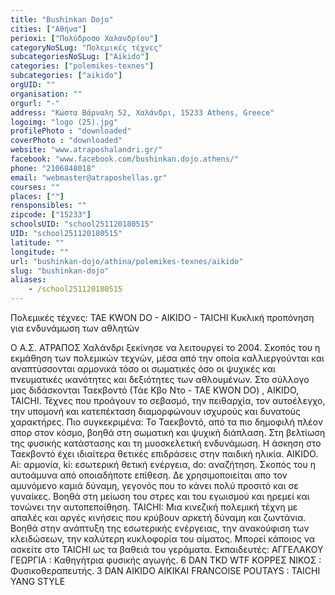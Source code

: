 ```yaml
---
title: "Bushinkan Dojo"
cities: ["Αθήνα"]
perioxi: ["Πολύδροσο Χαλανδρίου"]
categoryNoSLug: "Πολεμικές τέχνες"
subcategoriesNoSLug: ["Aikido"]
categories: ["polemikes-texnes"]
subcategories: ["aikido"]
orgUID: ""
organisation: ""
orgurl: "-"
address: "Κώστα Βάρναλη 52, Χαλάνδρι, 15233 Athens, Greece"
logoimg: "logo (25).jpg"
profilePhoto : "downloaded"
coverPhoto : "downloaded"
website: "www.atraposhalandri.gr/"
facebook: "www.facebook.com/bushinkan.dojo.athens/"
phone: "2106848018"
email: "webmaster@atraposhellas.gr"
courses: ""
places: [""]
rensponsibles: ""
zipcode: ["15233"]
schoolsUID: "school251120180515"
UID: "school251120180515"
latitude: ""
longitude: ""
url: "bushinkan-dojo/athina/polemikes-texnes/aikido"
slug: "bushinkan-dojo"
aliases:
    - /school251120180515
---
```



Πολεμικές τέχνες: TAE KWON DO - AIKIDO - TAICHI Κυκλική προπόνηση για ενδυνάμωση των αθλητών

Ο Α.Σ. ΑΤΡΑΠΟΣ Χαλάνδρι ξεκίνησε να λειτουργεί το 2004. Σκοπός του η εκμάθηση των πολεμικών τεχνών, μέσα από την οποία καλλιεργούνται και αναπτύσσονται αρμονικά τόσο οι σωματικές όσο οι ψυχικές και πνευματικές ικανότητες και δεξιότητες των αθλουμένων. Στο σύλλογο μας διδάσκονται Ταεκβοντό (Τάε Κβο Ντο - TAE KWON DO) , AIKIDO, TAICHI. Τέχνες που προάγουν το σεβασμό, την πειθαρχία, τον αυτοέλεγχο, την υπομονή και κατεπέκταση διαμορφώνουν ισχυρούς και δυνατούς χαρακτήρες. Πιο συγκεκριμένα: To Ταεκβοντό, από τα πιο δημοφιλή πλέον σπορ στον κόσμο, βοηθά στη σωματική και ψυχική διάπλαση. Στη βελτίωση της φυσικής κατάστασης και τη μυοσκελετική ενδυνάμωση. Η άσκηση στο Ταεκβοντό έχει ιδιαίτερα θετικές επιδράσεις στην παιδική ηλικία. AIKIDO. Αi: αρμονία, ki: εσωτερική θετική ενέργεια, do: αναζήτηση. Σκοπός του η αυτοάμυνα από οποιαδήποτε επίθεση. Δε χρησιμοποιείται απο τον αμυνόμενο καμιά δύναμη, γεγονός που το κάνει πολύ προσιτό και σε γυναίκες. Βοηθά στη μείωση του στρες και του εγωισμού και ηρεμεί και τονώνει την αυτοπεποίθηση. TAICHI: Μια κινεζική πολεμική τέχνη με απαλές και αργές κινήσεις που κρύβουν αρκετή δύναμη και ζωντάνια. Βοηθά στην ανάπτυξη της εσωτερικής ενέργειας, την ανακούφιση των κλειδώσεων, την καλύτερη κυκλοφορία του αίματος. Μπορεί κάποιος να ασκείτε στο ΤΑΙCHΙ ως τα βαθειά του γεράματα. Εκπαιδευτές: ΑΓΓΕΛΑΚΟΥ ΓΕΩΡΓΙΑ : Καθηγήτρια φυσικής αγωγής. 6 DAN TKD WTF KOΡΡΕΣ ΝΙΚΟΣ : Φυσικοθεραπευτής. 3 DAN AIKIDO AIKIKAΙ FRANCOISE POUTAYS : TAICHI YANG STYLE